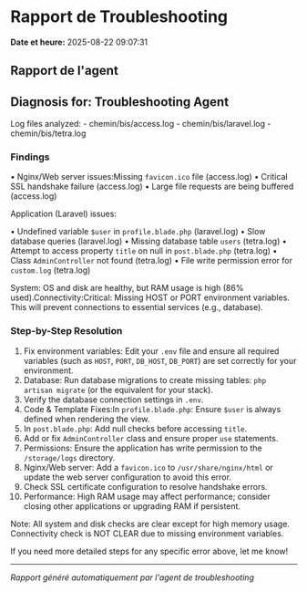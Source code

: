 # Rapport de Troubleshooting

**Date et heure:** 2025-08-22 09:07:31

## Rapport de l'agent

## Diagnosis for: Troubleshooting Agent

Log files analyzed: - chemin/bis/access.log - chemin/bis/laravel.log - chemin/bis/tetra.log

### Findings

• Nginx/Web server issues:Missing `favicon.ico` file (access.log)
• Critical SSL handshake failure (access.log)
• Large file requests are being buffered (access.log)

Application (Laravel) issues:

• Undefined variable `$user` in `profile.blade.php` (laravel.log)
• Slow database queries (laravel.log)
• Missing database table `users` (tetra.log)
• Attempt to access property `title` on null in `post.blade.php` (tetra.log)
• Class `AdminController` not found (tetra.log)
• File write permission error for `custom.log` (tetra.log)

System: OS and disk are healthy, but RAM usage is high (86% used).Connectivity:Critical: Missing HOST or PORT environment variables. This will prevent connections to essential services (e.g., database).

### Step-by-Step Resolution

1. Fix environment variables: Edit your `.env` file and ensure all required variables (such as `HOST`, `PORT`, `DB_HOST`, `DB_PORT`) are set correctly for your environment.
2. Database: Run database migrations to create missing tables: `php artisan migrate` (or the equivalent for your stack).
3. Verify the database connection settings in `.env`.
4. Code &amp; Template Fixes:In `profile.blade.php`: Ensure `$user` is always defined when rendering the view.
5. In `post.blade.php`: Add null checks before accessing `title`.
6. Add or fix `AdminController` class and ensure proper `use` statements.
7. Permissions: Ensure the application has write permission to the `/storage/logs` directory.
8. Nginx/Web server: Add a `favicon.ico` to `/usr/share/nginx/html` or update the web server configuration to avoid this error.
9. Check SSL certificate configuration to resolve handshake errors.
10. Performance: High RAM usage may affect performance; consider closing other applications or upgrading RAM if persistent.

Note: All system and disk checks are clear except for high memory usage. Connectivity check is NOT CLEAR due to missing environment variables.

If you need more detailed steps for any specific error above, let me know!

---
*Rapport généré automatiquement par l'agent de troubleshooting*
